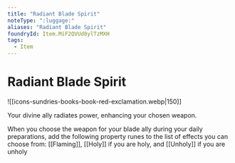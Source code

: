```yaml
---
title: "Radiant Blade Spirit"
noteType: ":luggage:"
aliases: "Radiant Blade Spirit"
foundryId: Item.MiF2QVUd8ylTzMXH
tags:
  - Item
---
```


# Radiant Blade Spirit
![[icons-sundries-books-book-red-exclamation.webp|150]]

Your divine ally radiates power, enhancing your chosen weapon.

When you choose the weapon for your blade ally during your daily preparations, add the following property runes to the list of effects you can choose from: [[Flaming]], [[Holy]] if you are holy, and [[Unholy]] if you are unholy


